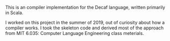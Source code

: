 This is an compiler implementation for the Decaf language, written primarily in Scala. 

I worked on this project in the summer of 2019, out of curiosity about how a compiler works. I took the skeleton code and derived most of the approach from MIT 6.035: Computer Language Engineering class meterials. 
